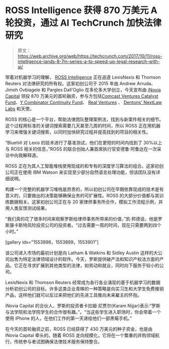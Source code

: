 # ROSS Intelligence 获得 870 万美元 A 轮投资，通过 AI TechCrunch 加快法律研究

> 原文：<https://web.archive.org/web/https://techcrunch.com/2017/10/11/ross-intelligence-lands-8-7m-series-a-to-speed-up-legal-research-with-ai/>

带着对机器学习的理解， [ROSS Intelligence](https://web.archive.org/web/20220927221605/http://www.rossintelligence.com/) 正在追逐 LexisNexis 和 Thomson Reuters 对法律研究的所有权。这家初创公司于 2015 年由 Andrew Arruda、Jimoh Ovbiagele 和 Pargles Dall'Oglio 在多伦多大学创立，今天宣布由 [iNovia Capital](https://web.archive.org/web/20220927221605/https://www.inovia.vc/) 领投 870 万美元的首轮融资，参与方包括[Comcast Ventures Catalyst Fund](https://web.archive.org/web/20220927221605/http://cvcatalyst.com/)、[Y Combinator Continuity Fund](https://web.archive.org/web/20220927221605/https://www.ycombinator.com/continuity/)、 [Real Ventures](https://web.archive.org/web/20220927221605/http://realventures.com/) 、 [Dentons' NextLaw Labs](https://web.archive.org/web/20220927221605/http://www.nextlawlabs.com/) 和天使。

ROSS 的核心是一个平台，帮助法律团队整理案例法，找到与新案件相关的细节。这个过程用标准的关键词搜索需要几天甚至几周的时间，所以 ROSS 正在用机器学习来增强关键词搜索，以同时加快研究过程并提高找到的项目的相关性。

“Bluehill 对 Lexis 的技术进行了基准测试，他们在更短的时间内找到了 30%以上与 ROSS 相关的信息，”ROSS 的联合创始人兼首席执行官安德鲁·阿鲁达在一次采访中向我解释道。

ROSS 正在为其人工智能堆栈使用现成的和专有的深度学习算法的组合。这家初创公司正在使用 IBM Watson 来实现至少部分自然语言处理功能，但该团队没有详细说明。

构建一个完整的机器学习堆栈是昂贵的，所以初创公司在早期依靠现成的技术是有意义的，只要做出的决策能够确保业务的可扩展性。ROSS 的大部分价值都与其训练数据相关。这家初创公司正在与 20 家律师事务所合作，模拟工作流程示例，并用人类反馈测试结果。

“我们真的花了很多时间来观察罗斯给律师事务所带来的价值，”凯·邦德说，他是罗斯康卡斯特风险投资公司的投资者。“过去需要一周的时间，现在只需要两到四个小时。”

[gallery ids="1553898，1553899，1553901"]

该公司进入市场的最初计划是向 Latham & Watkins 和 Sidley Austin 这样的大公司出售为特定法律领域设计的软件。今天，罗斯提供破产法和知识产权法方面的产品。它正在寻求扩展到其他类型的法律，如劳动和就业，同时向下服务于较小的公司。

LexisNexis 和 Thomson Reuters 经常成为各行各业涌现的基于机器学习的数据分析初创公司的目标。许多这类企业青睐的一种策略是向实习生和大学生免费推销产品，这样他们就可以反过来把他们的先进工具推向未来雇主的怀抱。

iNovia Capital 的合伙人、罗斯的投资者卡拉姆·尼贾尔(Karam Nijjar)表示:“罗斯与法学院和法学院学生的合作很有趣。”。“当这些学生进入职场时，你会带着一个使用 iPhone 的人，在他们工作的第一天递给他们一部黑莓手机。”

在今天的首轮融资之前，ROSS 已经获得了 430 万美元的种子资金，也是由 iNovia Capital 牵头的。随着 ROSS 走向规模化，它将在一个繁重的并购领域航行，传统参与者试图确保法律技术服务保持整合。